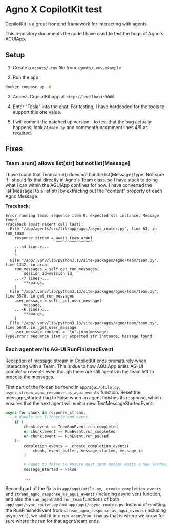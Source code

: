 # Agno X CopilotKit test

CopilotKit is a great frontend framework for interacting with agents.

This repository documents the code I have used to test the bugs of Agno's AGUIApp.

## Setup

1. Create a `agents/.env` file from `agents/.env.example`


2. Run the app
```bash
docker compose up -d
```

3. Access CopilotKit app at `http://localhost:3000`

4. Enter "Tesla" into the chat. For testing, I have hardcoded for the tools to support this one value.

5. I will commit the patched up version - to test that the bug actually happens, look at `main.py` and comment/uncomment lines 4/5 as required.

## Fixes

### Team.arun() allows list[str] but not list[Message]

I have found that Team.arun() does not handle list[Message] type. Not sure if I should fix that directly in Agno's Team class, so I have stuck to doing what I can within the AGUIApp confines for now. I have converted the list[Message] to a list[str] by extracting out the "content" property of each Agno Message.

**Traceback:**

```
Error running team: sequence item 0: expected str instance, Message found
Traceback (most recent call last):
  File "/app/agents/src/lib/app/agui/async_router.py", line 63, in run_team
    response_stream = await team.arun(
                      ^^^^^^^^^^^^^^^^
    ...<4 lines>...
    )
    ^
  File "/app/.venv/lib/python3.13/site-packages/agno/team/team.py", line 1342, in arun
    run_messages = self.get_run_messages(
        session_id=session_id,
    ...<7 lines>...
        **kwargs,
    )
  File "/app/.venv/lib/python3.13/site-packages/agno/team/team.py", line 5570, in get_run_messages
    user_message = self._get_user_message(
        message,
    ...<6 lines>...
        **kwargs,
    )
  File "/app/.venv/lib/python3.13/site-packages/agno/team/team.py", line 5648, in _get_user_message
    user_message_content = "\n".join(message)
TypeError: sequence item 0: expected str instance, Message found
```

### Each agent emits AG-UI RunFinishedEvent

Reception of message stream in CopilotKit ends prematurely when interacting with a Team. This is due to how AGUIApp emits AG-UI completion events even though there are still agents in the team left to process the messages.

First part of the fix can be found in `app/agui/utils.py`, `async_stream_agno_response_as_agui_events` function.
Reset the message_started flag to False when an agent finishes its response, which ensures that the next agent will
emit a new TextMessageStartedEvent.

```python
async for chunk in response_stream:
    # Handle the lifecycle end event
    if (
        chunk.event == TeamRunEvent.run_completed
        or chunk.event == RunEvent.run_completed
        or chunk.event == RunEvent.run_paused
    ):
        completion_events = _create_completion_events(
            chunk, event_buffer, message_started, message_id
        )

        # Reset to false to ensure next team member emits a new TextMessageStartEvent
        message_started = False

        ...
```

Second part of the fix is in `app/agui/utils.py`, `_create_completion_events` and `stream_agno_response_as_agui_events` (including async ver.) function,
and also the `run_agent` and `run_team` functions of both `app/agui/sync_router.py` and `app/agui/async_router.py`.
Instead of emitting the RunFinishedEvent from `stream_agno_response_as_agui_events` (including async ver.), we shift it into `run_agent`/`run_team` as that is where we know for sure where the run for that agent/team ends.
